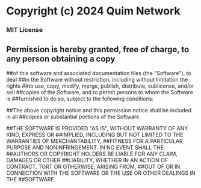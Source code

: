 # Copyright (c) 2024 Quim Network

### MIT License

## Permission is hereby granted, free of charge, to any person obtaining a copy
##of this software and associated documentation files (the "Software"), to deal
##in the Software without restriction, including without limitation the rights
##to use, copy, modify, merge, publish, distribute, sublicense, and/or sell
##copies of the Software, and to permit persons to whom the Software is
##furnished to do so, subject to the following conditions:

##The above copyright notice and this permission notice shall be included in all
##copies or substantial portions of the Software.

##THE SOFTWARE IS PROVIDED "AS IS", WITHOUT WARRANTY OF ANY KIND, EXPRESS OR
##IMPLIED, INCLUDING BUT NOT LIMITED TO THE WARRANTIES OF MERCHANTABILITY,
##FITNESS FOR A PARTICULAR PURPOSE AND NONINFRINGEMENT. IN NO EVENT SHALL THE
##AUTHORS OR COPYRIGHT HOLDERS BE LIABLE FOR ANY CLAIM, DAMAGES OR OTHER
##LIABILITY, WHETHER IN AN ACTION OF CONTRACT, TORT OR OTHERWISE, ARISING FROM,
##OUT OF OR IN CONNECTION WITH THE SOFTWARE OR THE USE OR OTHER DEALINGS IN THE
##SOFTWARE.
